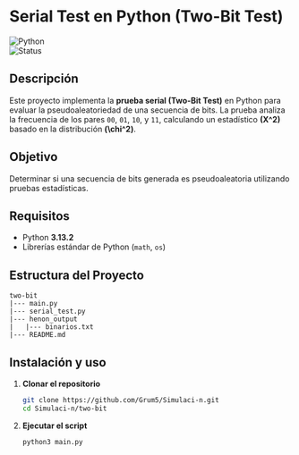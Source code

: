 # Serial Test en Python (Two-Bit Test)  

![Python](https://img.shields.io/badge/Python-3.13.2-blue.svg)  
![Status](https://img.shields.io/badge/Estado-Completado-success)  

## Descripción  
Este proyecto implementa la **prueba serial (Two-Bit Test)** en Python para evaluar la pseudoaleatoriedad de una secuencia de bits. La prueba analiza la frecuencia de los pares `00`, `01`, `10`, y `11`, calculando un estadístico **\(X^2\)** basado en la distribución **\(\chi^2\)**.  

## Objetivo  
Determinar si una secuencia de bits generada es pseudoaleatoria utilizando pruebas estadísticas.  

## Requisitos  
- Python **3.13.2**  
- Librerías estándar de Python (`math`, `os`)  

## Estructura del Proyecto  
    two-bit
    |--- main.py
    |--- serial_test.py
    |--- henon_output
    |   |--- binarios.txt
    |--- README.md

## Instalación y uso
1. **Clonar el repositorio**
    ```bash
    git clone https://github.com/Grum5/Simulaci-n.git
    cd Simulaci-n/two-bit
    ```
2. **Ejecutar el script**
    ```bash
    python3 main.py
    ```

